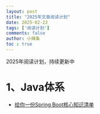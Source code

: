```yaml
---
layout: post
title: "2025年文章阅读计划"
date: 2025-02-22
tags: ['阅读计划']
comments: false
author: 小辣条
toc : true
---
```

2025年阅读计划，持续更新中
<!-- more -->

# 1、Java体系
- [给你一份Spring Boot核心知识清单](https://zhuanlan.zhihu.com/p/78104880)
